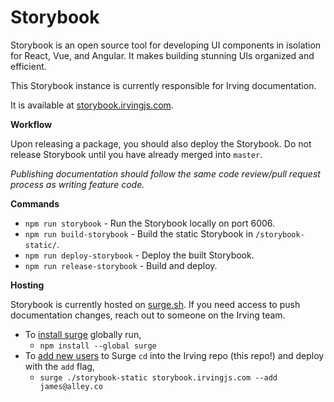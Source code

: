 # Storybook
Storybook is an open source tool for developing UI components in isolation for React, Vue, and Angular. It makes building stunning UIs organized and efficient.

This Storybook instance is currently responsible for Irving documentation.

It is available at [storybook.irvingjs.com](http://storybook.irvingjs.com).

**Workflow**

Upon releasing a package, you should also deploy the Storybook. Do not release Storybook until you have already merged into `master`.

_Publishing documentation should follow the same code review/pull request process as writing feature code._

**Commands**
* `npm run storybook` - Run the Storybook locally on port 6006.
* `npm run build-storybook` - Build the static Storybook in `/storybook-static/`.
* `npm run deploy-storybook` - Deploy the built Storybook.
* `npm run release-storybook` - Build and deploy.

**Hosting**

Storybook is currently hosted on [surge.sh](https://surge.sh/). If you need access to push documentation changes, reach out to someone on the Irving team.

* To [install surge](https://surge.sh/help/getting-started-with-surge) globally run,
  * `npm install --global surge`
* To [add new users](https://surge.sh/help/adding-collaborators) to Surge `cd` into the Irving repo (this repo!) and deploy with the `add` flag,
  * `surge ./storybook-static storybook.irvingjs.com --add james@alley.co`
